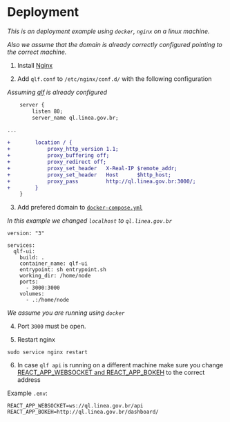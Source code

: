 # Deployment

_This is an deployment example using `docker`, `nginx` on a linux machine._

_Also we assume that the domain is already correctly configured pointing to the correct machine._

1. Install [Nginx](https://www.nginx.com/resources/wiki/start/topics/tutorials/install/)

2. Add `qlf.conf` to `/etc/nginx/conf.d/` with the following configuration

_Assuming [qlf](https://github.com/desihub/qlf/blob/master/DEPLOY.md) is already configured_

```diff
    server {
        listen 80;
        server_name ql.linea.gov.br;

...

+        location / {
+            proxy_http_version 1.1;
+            proxy_buffering off;
+            proxy_redirect off;
+            proxy_set_header   X-Real-IP $remote_addr;
+            proxy_set_header   Host      $http_host;
+            proxy_pass         http://ql.linea.gov.br:3000/;
+        }
    }
```

3. Add prefered domain to [`docker-compose.yml`](https://github.com/desihub/qlf-ui/blob/master/docker-compose.yml)

_In this example we changed `localhost` to `ql.linea.gov.br`_

```
version: "3"

services:
  qlf-ui:
    build: .
    container_name: qlf-ui
    entrypoint: sh entrypoint.sh
    working_dir: /home/node
    ports:
      - 3000:3000
    volumes:
      - .:/home/node
```

_We assume you are running using `docker`_

4. Port `3000` must be open.

5. Restart nginx

`sudo service nginx restart`

6. In case `qlf api` is running on a different machine make sure you change [REACT_APP_WEBSOCKET and REACT_APP_BOKEH](https://github.com/desihub/qlf-ui/blob/master/.env) to the correct address

Example `.env`:

```
REACT_APP_WEBSOCKET=ws://ql.linea.gov.br/api
REACT_APP_BOKEH=http://ql.linea.gov.br/dashboard/
```
